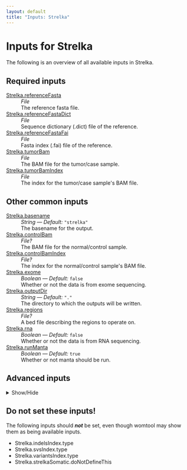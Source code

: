 ```yaml
---
layout: default
title: "Inputs: Strelka"
---
```


# Inputs for Strelka

The following is an overview of all available inputs in
Strelka.


## Required inputs
<dl>
<dt id="Strelka.referenceFasta"><a href="#Strelka.referenceFasta">Strelka.referenceFasta</a></dt>
<dd>
    <i>File </i><br />
    The reference fasta file.
</dd>
<dt id="Strelka.referenceFastaDict"><a href="#Strelka.referenceFastaDict">Strelka.referenceFastaDict</a></dt>
<dd>
    <i>File </i><br />
    Sequence dictionary (.dict) file of the reference.
</dd>
<dt id="Strelka.referenceFastaFai"><a href="#Strelka.referenceFastaFai">Strelka.referenceFastaFai</a></dt>
<dd>
    <i>File </i><br />
    Fasta index (.fai) file of the reference.
</dd>
<dt id="Strelka.tumorBam"><a href="#Strelka.tumorBam">Strelka.tumorBam</a></dt>
<dd>
    <i>File </i><br />
    The BAM file for the tumor/case sample.
</dd>
<dt id="Strelka.tumorBamIndex"><a href="#Strelka.tumorBamIndex">Strelka.tumorBamIndex</a></dt>
<dd>
    <i>File </i><br />
    The index for the tumor/case sample's BAM file.
</dd>
</dl>

## Other common inputs
<dl>
<dt id="Strelka.basename"><a href="#Strelka.basename">Strelka.basename</a></dt>
<dd>
    <i>String </i><i>&mdash; Default:</i> <code>"strelka"</code><br />
    The basename for the output.
</dd>
<dt id="Strelka.controlBam"><a href="#Strelka.controlBam">Strelka.controlBam</a></dt>
<dd>
    <i>File? </i><br />
    The BAM file for the normal/control sample.
</dd>
<dt id="Strelka.controlBamIndex"><a href="#Strelka.controlBamIndex">Strelka.controlBamIndex</a></dt>
<dd>
    <i>File? </i><br />
    The index for the normal/control sample's BAM file.
</dd>
<dt id="Strelka.exome"><a href="#Strelka.exome">Strelka.exome</a></dt>
<dd>
    <i>Boolean </i><i>&mdash; Default:</i> <code>false</code><br />
    Whether or not the data is from exome sequencing.
</dd>
<dt id="Strelka.outputDir"><a href="#Strelka.outputDir">Strelka.outputDir</a></dt>
<dd>
    <i>String </i><i>&mdash; Default:</i> <code>"."</code><br />
    The directory to which the outputs will be written.
</dd>
<dt id="Strelka.regions"><a href="#Strelka.regions">Strelka.regions</a></dt>
<dd>
    <i>File? </i><br />
    A bed file describing the regions to operate on.
</dd>
<dt id="Strelka.rna"><a href="#Strelka.rna">Strelka.rna</a></dt>
<dd>
    <i>Boolean </i><i>&mdash; Default:</i> <code>false</code><br />
    Whether or not the data is from RNA sequencing.
</dd>
<dt id="Strelka.runManta"><a href="#Strelka.runManta">Strelka.runManta</a></dt>
<dd>
    <i>Boolean </i><i>&mdash; Default:</i> <code>true</code><br />
    Whether or not manta should be run.
</dd>
</dl>

## Advanced inputs
<details>
<summary> Show/Hide </summary>
<dl>
<dt id="Strelka.addGTFieldIndels.outputVCFName"><a href="#Strelka.addGTFieldIndels.outputVCFName">Strelka.addGTFieldIndels.outputVCFName</a></dt>
<dd>
    <i>String </i><i>&mdash; Default:</i> <code>basename(strelkaVCF,".gz")</code><br />
    The location the output VCF file should be written to.
</dd>
<dt id="Strelka.addGTFieldIndels.timeMinutes"><a href="#Strelka.addGTFieldIndels.timeMinutes">Strelka.addGTFieldIndels.timeMinutes</a></dt>
<dd>
    <i>Int </i><i>&mdash; Default:</i> <code>20</code><br />
    The maximum amount of time the job will run in minutes.
</dd>
<dt id="Strelka.addGTFieldSVs.outputVCFName"><a href="#Strelka.addGTFieldSVs.outputVCFName">Strelka.addGTFieldSVs.outputVCFName</a></dt>
<dd>
    <i>String </i><i>&mdash; Default:</i> <code>basename(strelkaVCF,".gz")</code><br />
    The location the output VCF file should be written to.
</dd>
<dt id="Strelka.addGTFieldSVs.timeMinutes"><a href="#Strelka.addGTFieldSVs.timeMinutes">Strelka.addGTFieldSVs.timeMinutes</a></dt>
<dd>
    <i>Int </i><i>&mdash; Default:</i> <code>20</code><br />
    The maximum amount of time the job will run in minutes.
</dd>
<dt id="Strelka.addGTFieldVariants.outputVCFName"><a href="#Strelka.addGTFieldVariants.outputVCFName">Strelka.addGTFieldVariants.outputVCFName</a></dt>
<dd>
    <i>String </i><i>&mdash; Default:</i> <code>basename(strelkaVCF,".gz")</code><br />
    The location the output VCF file should be written to.
</dd>
<dt id="Strelka.addGTFieldVariants.timeMinutes"><a href="#Strelka.addGTFieldVariants.timeMinutes">Strelka.addGTFieldVariants.timeMinutes</a></dt>
<dd>
    <i>Int </i><i>&mdash; Default:</i> <code>20</code><br />
    The maximum amount of time the job will run in minutes.
</dd>
<dt id="Strelka.bedPrepare.timeMinutes"><a href="#Strelka.bedPrepare.timeMinutes">Strelka.bedPrepare.timeMinutes</a></dt>
<dd>
    <i>Int </i><i>&mdash; Default:</i> <code>1 + ceil(size(inputFile,"G"))</code><br />
    The maximum amount of time the job will run in minutes.
</dd>
<dt id="Strelka.combineVariants.dockerImage"><a href="#Strelka.combineVariants.dockerImage">Strelka.combineVariants.dockerImage</a></dt>
<dd>
    <i>String </i><i>&mdash; Default:</i> <code>"broadinstitute/gatk3:3.8-1"</code><br />
    The docker image used for this task. Changing this may result in errors which the developers may choose not to address.
</dd>
<dt id="Strelka.combineVariants.filteredRecordsMergeType"><a href="#Strelka.combineVariants.filteredRecordsMergeType">Strelka.combineVariants.filteredRecordsMergeType</a></dt>
<dd>
    <i>String </i><i>&mdash; Default:</i> <code>"KEEP_IF_ANY_UNFILTERED"</code><br />
    Equivalent to CombineVariants' `--filteredrecordsmergetype` option.
</dd>
<dt id="Strelka.combineVariants.genotypeMergeOption"><a href="#Strelka.combineVariants.genotypeMergeOption">Strelka.combineVariants.genotypeMergeOption</a></dt>
<dd>
    <i>String </i><i>&mdash; Default:</i> <code>"UNIQUIFY"</code><br />
    Equivalent to CombineVariants' `--genotypemergeoption` option.
</dd>
<dt id="Strelka.combineVariants.javaXmx"><a href="#Strelka.combineVariants.javaXmx">Strelka.combineVariants.javaXmx</a></dt>
<dd>
    <i>String </i><i>&mdash; Default:</i> <code>"12G"</code><br />
    The maximum memory available to the program. Should be lower than `memory` to accommodate JVM overhead.
</dd>
<dt id="Strelka.combineVariants.memory"><a href="#Strelka.combineVariants.memory">Strelka.combineVariants.memory</a></dt>
<dd>
    <i>String </i><i>&mdash; Default:</i> <code>"13G"</code><br />
    The amount of memory this job will use.
</dd>
<dt id="Strelka.combineVariants.timeMinutes"><a href="#Strelka.combineVariants.timeMinutes">Strelka.combineVariants.timeMinutes</a></dt>
<dd>
    <i>Int </i><i>&mdash; Default:</i> <code>180</code><br />
    The maximum amount of time the job will run in minutes.
</dd>
<dt id="Strelka.dockerImages"><a href="#Strelka.dockerImages">Strelka.dockerImages</a></dt>
<dd>
    <i>Map[String,String] </i><i>&mdash; Default:</i> <code>{"picard": "quay.io/biocontainers/picard:2.23.2--0", "chunked-scatter": "quay.io/biocontainers/chunked-scatter:1.0.0--py_0", "tabix": "quay.io/biocontainers/tabix:0.2.6--ha92aebf_0", "manta": "quay.io/biocontainers/manta:1.4.0--py27_1", "strelka": "quay.io/biocontainers/strelka:2.9.7--0", "somaticseq": "lethalfang/somaticseq:3.1.0"}</code><br />
    The docker images used. Changing this may result in errors which the developers may choose not to address.
</dd>
<dt id="Strelka.gatherIndels.compressionLevel"><a href="#Strelka.gatherIndels.compressionLevel">Strelka.gatherIndels.compressionLevel</a></dt>
<dd>
    <i>Int </i><i>&mdash; Default:</i> <code>1</code><br />
    The compression level at which the BAM files are written
</dd>
<dt id="Strelka.gatherIndels.javaXmx"><a href="#Strelka.gatherIndels.javaXmx">Strelka.gatherIndels.javaXmx</a></dt>
<dd>
    <i>String </i><i>&mdash; Default:</i> <code>"4G"</code><br />
    The maximum memory available to the program. Should be lower than `memory` to accommodate JVM overhead.
</dd>
<dt id="Strelka.gatherIndels.memory"><a href="#Strelka.gatherIndels.memory">Strelka.gatherIndels.memory</a></dt>
<dd>
    <i>String </i><i>&mdash; Default:</i> <code>"5G"</code><br />
    The amount of memory this job will use.
</dd>
<dt id="Strelka.gatherIndels.timeMinutes"><a href="#Strelka.gatherIndels.timeMinutes">Strelka.gatherIndels.timeMinutes</a></dt>
<dd>
    <i>Int </i><i>&mdash; Default:</i> <code>1 + ceil(size(inputVCFs,"G")) * 2</code><br />
    The maximum amount of time the job will run in minutes.
</dd>
<dt id="Strelka.gatherIndels.useJdkDeflater"><a href="#Strelka.gatherIndels.useJdkDeflater">Strelka.gatherIndels.useJdkDeflater</a></dt>
<dd>
    <i>Boolean </i><i>&mdash; Default:</i> <code>true</code><br />
    True, uses the java deflator to compress the BAM files. False uses the optimized intel deflater.
</dd>
<dt id="Strelka.gatherIndels.useJdkInflater"><a href="#Strelka.gatherIndels.useJdkInflater">Strelka.gatherIndels.useJdkInflater</a></dt>
<dd>
    <i>Boolean </i><i>&mdash; Default:</i> <code>true</code><br />
    True, uses the java inflater. False, uses the optimized intel inflater.
</dd>
<dt id="Strelka.gatherSVs.compressionLevel"><a href="#Strelka.gatherSVs.compressionLevel">Strelka.gatherSVs.compressionLevel</a></dt>
<dd>
    <i>Int </i><i>&mdash; Default:</i> <code>1</code><br />
    The compression level at which the BAM files are written
</dd>
<dt id="Strelka.gatherSVs.javaXmx"><a href="#Strelka.gatherSVs.javaXmx">Strelka.gatherSVs.javaXmx</a></dt>
<dd>
    <i>String </i><i>&mdash; Default:</i> <code>"4G"</code><br />
    The maximum memory available to the program. Should be lower than `memory` to accommodate JVM overhead.
</dd>
<dt id="Strelka.gatherSVs.memory"><a href="#Strelka.gatherSVs.memory">Strelka.gatherSVs.memory</a></dt>
<dd>
    <i>String </i><i>&mdash; Default:</i> <code>"5G"</code><br />
    The amount of memory this job will use.
</dd>
<dt id="Strelka.gatherSVs.timeMinutes"><a href="#Strelka.gatherSVs.timeMinutes">Strelka.gatherSVs.timeMinutes</a></dt>
<dd>
    <i>Int </i><i>&mdash; Default:</i> <code>1 + ceil(size(inputVCFs,"G")) * 2</code><br />
    The maximum amount of time the job will run in minutes.
</dd>
<dt id="Strelka.gatherSVs.useJdkDeflater"><a href="#Strelka.gatherSVs.useJdkDeflater">Strelka.gatherSVs.useJdkDeflater</a></dt>
<dd>
    <i>Boolean </i><i>&mdash; Default:</i> <code>true</code><br />
    True, uses the java deflator to compress the BAM files. False uses the optimized intel deflater.
</dd>
<dt id="Strelka.gatherSVs.useJdkInflater"><a href="#Strelka.gatherSVs.useJdkInflater">Strelka.gatherSVs.useJdkInflater</a></dt>
<dd>
    <i>Boolean </i><i>&mdash; Default:</i> <code>true</code><br />
    True, uses the java inflater. False, uses the optimized intel inflater.
</dd>
<dt id="Strelka.gatherVariants.compressionLevel"><a href="#Strelka.gatherVariants.compressionLevel">Strelka.gatherVariants.compressionLevel</a></dt>
<dd>
    <i>Int </i><i>&mdash; Default:</i> <code>1</code><br />
    The compression level at which the BAM files are written
</dd>
<dt id="Strelka.gatherVariants.javaXmx"><a href="#Strelka.gatherVariants.javaXmx">Strelka.gatherVariants.javaXmx</a></dt>
<dd>
    <i>String </i><i>&mdash; Default:</i> <code>"4G"</code><br />
    The maximum memory available to the program. Should be lower than `memory` to accommodate JVM overhead.
</dd>
<dt id="Strelka.gatherVariants.memory"><a href="#Strelka.gatherVariants.memory">Strelka.gatherVariants.memory</a></dt>
<dd>
    <i>String </i><i>&mdash; Default:</i> <code>"5G"</code><br />
    The amount of memory this job will use.
</dd>
<dt id="Strelka.gatherVariants.timeMinutes"><a href="#Strelka.gatherVariants.timeMinutes">Strelka.gatherVariants.timeMinutes</a></dt>
<dd>
    <i>Int </i><i>&mdash; Default:</i> <code>1 + ceil(size(inputVCFs,"G")) * 2</code><br />
    The maximum amount of time the job will run in minutes.
</dd>
<dt id="Strelka.gatherVariants.useJdkDeflater"><a href="#Strelka.gatherVariants.useJdkDeflater">Strelka.gatherVariants.useJdkDeflater</a></dt>
<dd>
    <i>Boolean </i><i>&mdash; Default:</i> <code>true</code><br />
    True, uses the java deflator to compress the BAM files. False uses the optimized intel deflater.
</dd>
<dt id="Strelka.gatherVariants.useJdkInflater"><a href="#Strelka.gatherVariants.useJdkInflater">Strelka.gatherVariants.useJdkInflater</a></dt>
<dd>
    <i>Boolean </i><i>&mdash; Default:</i> <code>true</code><br />
    True, uses the java inflater. False, uses the optimized intel inflater.
</dd>
<dt id="Strelka.indelsIndex.timeMinutes"><a href="#Strelka.indelsIndex.timeMinutes">Strelka.indelsIndex.timeMinutes</a></dt>
<dd>
    <i>Int </i><i>&mdash; Default:</i> <code>1 + ceil(size(inputFile,"G"))</code><br />
    The maximum amount of time the job will run in minutes.
</dd>
<dt id="Strelka.mantaSomatic.cores"><a href="#Strelka.mantaSomatic.cores">Strelka.mantaSomatic.cores</a></dt>
<dd>
    <i>Int </i><i>&mdash; Default:</i> <code>1</code><br />
    The number of cores to use.
</dd>
<dt id="Strelka.mantaSomatic.memoryGb"><a href="#Strelka.mantaSomatic.memoryGb">Strelka.mantaSomatic.memoryGb</a></dt>
<dd>
    <i>Int </i><i>&mdash; Default:</i> <code>4</code><br />
    The amount of memory this job will use in Gigabytes.
</dd>
<dt id="Strelka.mantaSomatic.timeMinutes"><a href="#Strelka.mantaSomatic.timeMinutes">Strelka.mantaSomatic.timeMinutes</a></dt>
<dd>
    <i>Int </i><i>&mdash; Default:</i> <code>60</code><br />
    The maximum amount of time the job will run in minutes.
</dd>
<dt id="Strelka.runCombineVariants"><a href="#Strelka.runCombineVariants">Strelka.runCombineVariants</a></dt>
<dd>
    <i>Boolean </i><i>&mdash; Default:</i> <code>false</code><br />
    Whether or not found variants should be combined into a single VCf file.
</dd>
<dt id="Strelka.scatterList.memory"><a href="#Strelka.scatterList.memory">Strelka.scatterList.memory</a></dt>
<dd>
    <i>String </i><i>&mdash; Default:</i> <code>"256M"</code><br />
    The amount of memory this job will use.
</dd>
<dt id="Strelka.scatterList.prefix"><a href="#Strelka.scatterList.prefix">Strelka.scatterList.prefix</a></dt>
<dd>
    <i>String </i><i>&mdash; Default:</i> <code>"scatters/scatter-"</code><br />
    The prefix of the ouput files. Output will be named like: <PREFIX><N>.bed, in which N is an incrementing number. Default 'scatter-'.
</dd>
<dt id="Strelka.scatterList.timeMinutes"><a href="#Strelka.scatterList.timeMinutes">Strelka.scatterList.timeMinutes</a></dt>
<dd>
    <i>Int </i><i>&mdash; Default:</i> <code>2</code><br />
    The maximum amount of time the job will run in minutes.
</dd>
<dt id="Strelka.scatterSize"><a href="#Strelka.scatterSize">Strelka.scatterSize</a></dt>
<dd>
    <i>Int? </i><br />
    The size of the scattered regions in bases. Scattering is used to speed up certain processes. The genome will be seperated into multiple chunks (scatters) which will be processed in their own job, allowing for parallel processing. Higher values will result in a lower number of jobs. The optimal value here will depend on the available resources.
</dd>
<dt id="Strelka.scatterSizeMillions"><a href="#Strelka.scatterSizeMillions">Strelka.scatterSizeMillions</a></dt>
<dd>
    <i>Int </i><i>&mdash; Default:</i> <code>1000</code><br />
    Same as scatterSize, but is multiplied by 1000000 to get scatterSize. This allows for setting larger values more easily
</dd>
<dt id="Strelka.strelkaGermline.cores"><a href="#Strelka.strelkaGermline.cores">Strelka.strelkaGermline.cores</a></dt>
<dd>
    <i>Int </i><i>&mdash; Default:</i> <code>1</code><br />
    The number of cores to use.
</dd>
<dt id="Strelka.strelkaGermline.memoryGb"><a href="#Strelka.strelkaGermline.memoryGb">Strelka.strelkaGermline.memoryGb</a></dt>
<dd>
    <i>Int </i><i>&mdash; Default:</i> <code>4</code><br />
    The amount of memory this job will use in Gigabytes.
</dd>
<dt id="Strelka.strelkaGermline.timeMinutes"><a href="#Strelka.strelkaGermline.timeMinutes">Strelka.strelkaGermline.timeMinutes</a></dt>
<dd>
    <i>Int </i><i>&mdash; Default:</i> <code>90</code><br />
    The maximum amount of time the job will run in minutes.
</dd>
<dt id="Strelka.strelkaSomatic.cores"><a href="#Strelka.strelkaSomatic.cores">Strelka.strelkaSomatic.cores</a></dt>
<dd>
    <i>Int </i><i>&mdash; Default:</i> <code>1</code><br />
    The number of cores to use.
</dd>
<dt id="Strelka.strelkaSomatic.memoryGb"><a href="#Strelka.strelkaSomatic.memoryGb">Strelka.strelkaSomatic.memoryGb</a></dt>
<dd>
    <i>Int </i><i>&mdash; Default:</i> <code>4</code><br />
    The amount of memory this job will use in Gigabytes.
</dd>
<dt id="Strelka.strelkaSomatic.timeMinutes"><a href="#Strelka.strelkaSomatic.timeMinutes">Strelka.strelkaSomatic.timeMinutes</a></dt>
<dd>
    <i>Int </i><i>&mdash; Default:</i> <code>90</code><br />
    The maximum amount of time the job will run in minutes.
</dd>
<dt id="Strelka.svsIndex.timeMinutes"><a href="#Strelka.svsIndex.timeMinutes">Strelka.svsIndex.timeMinutes</a></dt>
<dd>
    <i>Int </i><i>&mdash; Default:</i> <code>1 + ceil(size(inputFile,"G"))</code><br />
    The maximum amount of time the job will run in minutes.
</dd>
<dt id="Strelka.variantsIndex.timeMinutes"><a href="#Strelka.variantsIndex.timeMinutes">Strelka.variantsIndex.timeMinutes</a></dt>
<dd>
    <i>Int </i><i>&mdash; Default:</i> <code>1 + ceil(size(inputFile,"G"))</code><br />
    The maximum amount of time the job will run in minutes.
</dd>
</dl>
</details>





## Do not set these inputs!
The following inputs should ***not*** be set, even though womtool may
show them as being available inputs.

* Strelka.indelsIndex.type
* Strelka.svsIndex.type
* Strelka.variantsIndex.type
* Strelka.strelkaSomatic.doNotDefineThis
